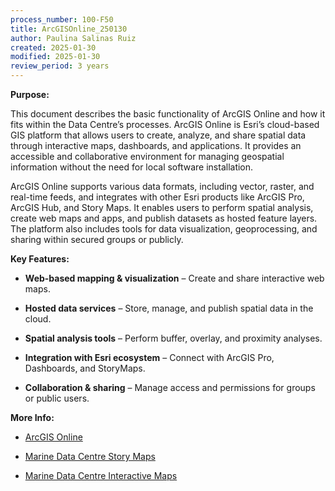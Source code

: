 ```yaml
---
process_number: 100-F50
title: ArcGISOnline_250130
author: Paulina Salinas Ruiz
created: 2025-01-30
modified: 2025-01-30
review_period: 3 years
---
```


**Purpose:**

This document describes the basic functionality of ArcGIS Online and how it fits within the Data Centre’s processes. ArcGIS Online is Esri’s cloud-based GIS platform that allows users to create, analyze, and share spatial data through interactive maps, dashboards, and applications. It provides an accessible and collaborative environment for managing geospatial information without the need for local software installation.

ArcGIS Online supports various data formats, including vector, raster, and real-time feeds, and integrates with other Esri products like ArcGIS Pro, ArcGIS Hub, and Story Maps. It enables users to perform spatial analysis, create web maps and apps, and publish datasets as hosted feature layers. The platform also includes tools for data visualization, geoprocessing, and sharing within secured groups or publicly.

**Key Features:**

- **Web-based mapping & visualization** – Create and share interactive web maps.

- **Hosted data services** – Store, manage, and publish spatial data in the cloud.

- **Spatial analysis tools** – Perform buffer, overlay, and proximity analyses.

- **Integration with Esri ecosystem** – Connect with ArcGIS Pro, Dashboards, and StoryMaps.

- **Collaboration & sharing** – Manage access and permissions for groups or public users.

**More Info:**

- [ArcGIS Online](https://www.arcgis.com/index.html)

- [Marine Data Centre Story Maps](https://marinedata.psf.ca/knowledge-hubs/storytelling/)

- [Marine Data Centre Interactive Maps](https://maps.sogdatacentre.ca/search?collection=appAndMap)
